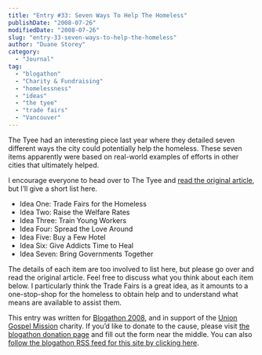 ```yaml
---
title: "Entry #33: Seven Ways To Help The Homeless"
publishDate: "2008-07-26"
modifiedDate: "2008-07-26"
slug: "entry-33-seven-ways-to-help-the-homeless"
author: "Duane Storey"
category:
  - "Journal"
tag:
  - "blogathon"
  - "Charity & Fundraising"
  - "homelessness"
  - "ideas"
  - "the tyee"
  - "trade fairs"
  - "Vancouver"
---
```


The Tyee had an interesting piece last year where they detailed seven different ways the city could potentially help the homeless. These seven items apparently were based on real-world examples of efforts in other cities that ultimately helped.

I encourage everyone to head over to The Tyee and [read the original article](http://thetyee.ca/Views/2007/01/08/HomelessSolutions/), but I’ll give a short list here.

- Idea One: Trade Fairs for the Homeless
- Idea Two: Raise the Welfare Rates
- Idea Three: Train Young Workers
- Idea Four: Spread the Love Around
- Idea Five: Buy a Few Hotel
- Idea Six: Give Addicts Time to Heal
- Idea Seven: Bring Governments Together

The details of each item are too involved to list here, but please go over and read the original article. Feel free to discuss what you think about each item below. I particularly think the Trade Fairs is a great idea, as it amounts to a one-stop-shop for the homeless to obtain help and to understand what means are available to assist them.

This entry was written for [Blogathon 2008](http://www.migratorynerd.com/tag/blogathon), and in support of the [Union Gospel Mission](http://ugm.ca) charity. If you’d like to donate to the cause, please visit [the blogathon donation page](http://miss604.com/blogathon) and fill out the form near the middle. You can also [follow the blogathon RSS feed for this site by clicking here](http://www.migratorynerd.com/tag/blogathon/feed).